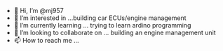 - 👋 Hi, I’m @mj957
- 👀 I’m interested in ...building car ECUs/engine management
- 🌱 I’m currently learning ... trying to learn ardino programming
- 💞️ I’m looking to collaborate on ... building an engine management unit
- 📫 How to reach me ...

<!---
mj957/mj957 is a ✨ special ✨ repository because its `README.md` (this file) appears on your GitHub profile.
You can click the Preview link to take a look at your changes.
--->
